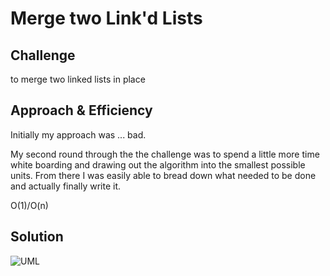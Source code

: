# Merge two Link'd Lists


## Challenge
to merge two linked lists in place

## Approach & Efficiency
Initially my approach was ... bad.

My second round through the the challenge was to spend a little more time
white boarding and drawing out the algorithm into the smallest possible
units. From there I was easily able to bread down what needed to be done
and actually finally write it. 

O(1)/O(n)

## Solution

![UML](/assets/IMG_4659.jpg)
